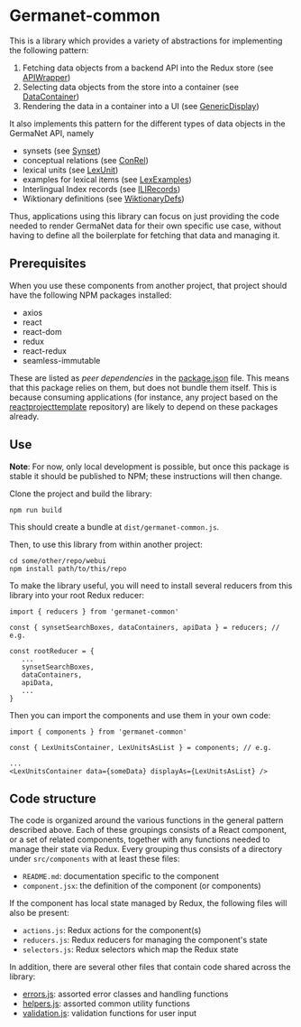 # Germanet-common

This is a library which provides a variety of abstractions for
implementing the following pattern:

  1. Fetching data objects from a backend API into the Redux store
     (see [APIWrapper](./tree/master/src/components/APIWrapper))
  2. Selecting data objects from the store into a container (see [DataContainer](./tree/master/src/components/DataContainer))
  3. Rendering the data in a container into a UI (see [GenericDisplay](./tree/master/src/components/GenericDisplay))

It also implements this pattern for the different types of data
objects in the GermaNet API, namely

  - synsets (see [Synset](./tree/master/src/components/Synset))
  - conceptual relations (see [ConRel](./tree/master/src/components/ConRel))
  - lexical units (see [LexUnit](./tree/master/src/components/LexUnit))
  - examples for lexical items (see [LexExamples](./tree/master/src/components/LexExamples))
  - Interlingual Index records (see [ILIRecords](./tree/master/src/components/ILIRecords))
  - Wiktionary definitions (see [WiktionaryDefs](./tree/master/src/components/WiktionaryDefs))

Thus, applications using this library can focus on just providing the
code needed to render GermaNet data for their own specific use case,
without having to define all the boilerplate for fetching that data
and managing it.

## Prerequisites

When you use these components from another project, that project
should have the following NPM packages installed:
  - axios
  - react
  - react-dom
  - redux
  - react-redux
  - seamless-immutable
  
These are listed as *peer dependencies* in the
[package.json](./tree/master/) file.  This means that this package
relies on them, but does not bundle them itself.  This is because
consuming applications (for instance, any project based on the
[reactprojecttemplate](https://weblicht.sfs.uni-tuebingen.de/gitlab/clarind/misc/reactprojecttemplate)
repository) are likely to depend on these packages already.

## Use

**Note**: For now, only local development is possible, but once this
package is stable it should be published to NPM; these instructions
will then change.

Clone the project and build the library:
```
npm run build 
```
This should create a bundle at `dist/germanet-common.js`.

Then, to use this library from within another project:
```
cd some/other/repo/webui
npm install path/to/this/repo
```

To make the library useful, you will need to install several reducers
from this library into your root Redux reducer:
```
import { reducers } from 'germanet-common'

const { synsetSearchBoxes, dataContainers, apiData } = reducers; // e.g.

const rootReducer = {
   ...
   synsetSearchBoxes,
   dataContainers,
   apiData,
   ...
}
```

Then you can import the components and use them in your own code:
```
import { components } from 'germanet-common'

const { LexUnitsContainer, LexUnitsAsList } = components; // e.g.

...
<LexUnitsContainer data={someData} displayAs={LexUnitsAsList} />

```

## Code structure

The code is organized around the various functions in the general
pattern described above.  Each of these groupings consists of a React
component, or a set of related components, together with any functions
needed to manage their state via Redux.  Every grouping thus consists
of a directory under `src/components` with at least these files:

  - `README.md`: documentation specific to the component 
  - `component.jsx`: the definition of the component (or components)

If the component has local state managed by Redux, the following files
will also be present:

  - `actions.js`: Redux actions for the component(s)
  - `reducers.js`: Redux reducers for managing the component's state
  - `selectors.js`: Redux selectors which map the Redux state

 
In addition, there are several other files that contain code shared
across the library:
  - [errors.js](./tree/master/src/): assorted error classes and
    handling functions
  - [helpers.js](./tree/master/src/): assorted common utility
    functions
  - [validation.js](./tree/master/src/): validation functions for user
    input


